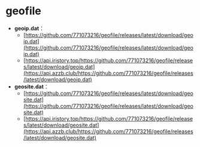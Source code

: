 # geofile
- **geoip.dat**：
  - [https://github.com/771073216/geofile/releases/latest/download/geoip.dat](https://github.com/771073216/geofile/releases/latest/download/geoip.dat)
  - [https://api.iristory.top/https://github.com/771073216/geofile/releases/latest/download/geoip.dat](https://api.azzb.club/https://github.com/771073216/geofile/releases/latest/download/geoip.dat)
- **geosite.dat**：
  - [https://github.com/771073216/geofile/releases/latest/download/geosite.dat](https://github.com/771073216/geofile/releases/latest/download/geosite.dat)
  - [https://api.iristory.top/https://github.com/771073216/geofile/releases/latest/download/geosite.dat](https://api.azzb.club/https://github.com/771073216/geofile/releases/latest/download/geosite.dat)

